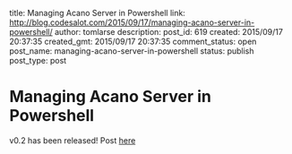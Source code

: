 title: Managing Acano Server in Powershell
link: http://blog.codesalot.com/2015/09/17/managing-acano-server-in-powershell/
author: tomlarse
description: 
post_id: 619
created: 2015/09/17 20:37:35
created_gmt: 2015/09/17 20:37:35
comment_status: open
post_name: managing-acano-server-in-powershell
status: publish
post_type: post

# Managing Acano Server in Powershell

v0.2 has been released! Post [here](http://blog.codesalot.com/2015/12/04/manage-acano-server-with-powershell-psacano-version-0-2-released/)